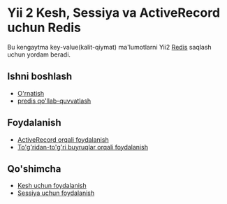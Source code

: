 Yii 2 Kesh, Sessiya va ActiveRecord uchun Redis
===============================================

Bu kengaytma key-value(kalit-qiymat) ma'lumotlarni Yii2 [Redis](https://redis.io/) saqlash uchun yordam beradi.

Ishni boshlash
---------------

* [O'rnatish](installation.md)
* [predis qo'llab-quvvatlash](predis.md)

Foydalanish
----- 

* [ActiveRecord orqali foydalanish](usage-ar.md)
* [To'g'ridan-to'g'ri buyruqlar orqali foydalanish](usage-commands.md)

Qo'shimcha
-----------------

* [Kesh uchun foydalanish](topics-cache.md)
* [Sessiya uchun foydalanish](topics-session.md)
